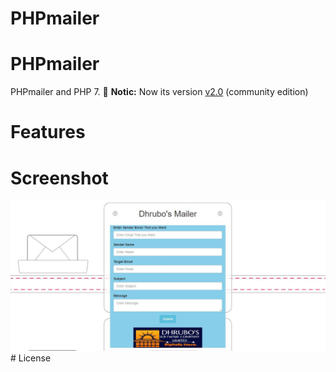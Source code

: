 # PHPmailer
# PHPmailer
PHPmailer  and PHP 7.
:loudspeaker:
**Notic:**  Now its version [v2.0](http://dhrubo-mail.000webstapp.com) (community edition)




# Features


# Screenshot
<img src="./css/Mail.jpg" >
# License


